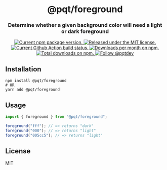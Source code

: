 <h1 align="center">
  @pqt/foreground
</h1>

<h3 align="center">
Determine whether a given background color will need a light or dark foreground
</h3>

<p align="center">
  <a href="https://www.npmjs.org/package/@pqt/foreground">
    <img src="https://img.shields.io/npm/v/@pqt/foreground.svg" alt="Current npm package version." />
  </a>
  <a href="https://github.com/pqt/foreground/blob/master/LICENSE">
    <img src="https://img.shields.io/badge/license-MIT-blue.svg" alt="Released under the MIT license." />
  </a>
  <a href="https://github.com/pqt/foreground/actions?workflow=status">
    <img src="https://github.com/pqt/foreground/workflows/status/badge.svg" alt="Current Github Action build status." />
  </a>
  <a href="https://npmcharts.com/compare/@pqt/foreground?minimal=true">
    <img src="https://img.shields.io/npm/dm/@pqt/foreground.svg" alt="Downloads per month on npm." />
  </a>
  <a href="https://npmcharts.com/compare/@pqt/foreground?minimal=true">
    <img src="https://img.shields.io/npm/dt/@pqt/foreground.svg" alt="Total downloads on npm." />
  </a>
  <a href="https://twitter.com/intent/follow?screen_name=pqtdev">
    <img src="https://img.shields.io/twitter/follow/pqtdev.svg?label=Follow%20@pqtdev" alt="Follow @pqtdev" />
  </a>
</p>

## Installation

```
npm install @pqt/foreground
# OR
yarn add @pqt/foreground
```

## Usage

```js
import { foreground } from "@pqt/foreground";

foreground("fff"); // => returns "dark"
foreground("000"); // => returns "light"
foreground("005cc5"); // => returns "light"
```

## License

MIT

